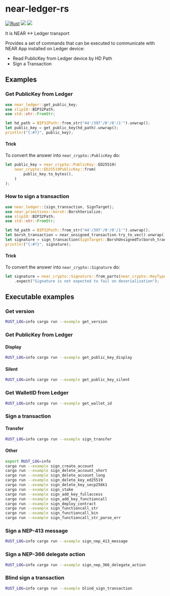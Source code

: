 # near-ledger-rs

[![Rust](https://github.com/khorolets/near-ledger-rs/actions/workflows/rust.yml/badge.svg?branch=main)](https://github.com/khorolets/near-ledger-rs/actions/workflows/rust.yml)
[![](http://meritbadge.herokuapp.com/near-ledger)](https://crates.io/crates/near-ledger)
[![]( https://docs.rs/near-ledger/badge.svg)]( https://docs.rs/near-ledger/)

It is NEAR <-> Ledger transport


Provides a set of commands that can be executed to communicate with NEAR App installed on Ledger device:

* Read PublicKey from Ledger device by HD Path
* Sign a Transaction


## Examples


### Get PublicKey from Ledger


```rust
use near_ledger::get_public_key;
use slip10::BIP32Path;
use std::str::FromStr;

let hd_path = BIP32Path::from_str("44'/397'/0'/0'/1'").unwrap();
let public_key = get_public_key(hd_path).unwrap();
println!("{:#?}", public_key);
```


#### Trick


To convert the answer into `near_crypto::PublicKey` do:

```rust
let public_key = near_crypto::PublicKey::ED25519(
    near_crypto::ED25519PublicKey::from(
        public_key.to_bytes(),
    )
);
```


### How to sign a transaction


```rust
use near_ledger::{sign_transaction, SignTarget};
use near_primitives::borsh::BorshSerialize;
use slip10::BIP32Path;
use std::str::FromStr;

let hd_path = BIP32Path::from_str("44'/397'/0'/0'/1'").unwrap();
let borsh_transaction = near_unsigned_transaction.try_to_vec().unwrap();
let signature = sign_transaction(SignTarget::BorshUnsignedTx(borsh_transaction), hd_path).unwrap();
println!("{:#?}", signature);
```


#### Trick

To convert the answer into `near_crypto::Signature` do:


```rust
let signature = near_crypto::Signature::from_parts(near_crypto::KeyType::ED25519, &signature)
    .expect("Signature is not expected to fail on deserialization");
```

## Executable examples

### Get version

```bash
RUST_LOG=info cargo run --example get_version
```

### Get PublicKey from Ledger

#### Display

```bash
RUST_LOG=info cargo run --example get_public_key_display
```
#### Silent

```bash
RUST_LOG=info cargo run --example get_public_key_silent
```

### Get WalletID from Ledger

```bash
RUST_LOG=info cargo run --example get_wallet_id
```
### Sign a transaction

#### Transfer

```bash
RUST_LOG=info cargo run --example sign_transfer
```

#### Other

```bash
export RUST_LOG=info
cargo run --example sign_create_account
cargo run --example sign_delete_account_short
cargo run --example sign_delete_account_long
cargo run --example sign_delete_key_ed25519
cargo run --example sign_delete_key_secp256k1
cargo run --example sign_stake
cargo run --example sign_add_key_fullaccess
cargo run --example sign_add_key_functioncall
cargo run --example sign_deploy_contract
cargo run --example sign_functioncall_str
cargo run --example sign_functioncall_bin
cargo run --example sign_functioncall_str_parse_err
```

### Sign a NEP-413 message

```bash
RUST_LOG=info cargo run --example sign_nep_413_message
```

### Sign a NEP-366 delegate action

```bash
RUST_LOG=info cargo run --example sign_nep_366_delegate_action
```

### Blind sign a transaction

```bash
RUST_LOG=info cargo run --example blind_sign_transaction
```
